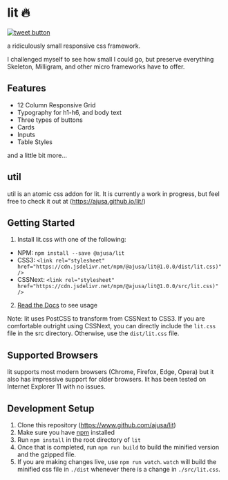 # lit 🔥
<a href="https://twitter.com/intent/tweet?text=World's+smallest+responsive+CSS+framework:&url=https%3A%2F%2Fgithub.com%2Fajusa%2Flit&hashtags=github&original_referer=http%3A%2F%2Fgithub.com%2F&tw_p=tweetbutton" target="_blank">
  <img src="http://jpillora.com/github-twitter-button/img/tweet.png"
       alt="tweet button" title="lit"></img>
</a>

a ridiculously small responsive css framework.

I challenged myself to see how small I could go, but preserve everything Skeleton, Milligram, and other micro frameworks have to offer.
## Features
* 12 Column Responsive Grid
* Typography for h1-h6, and body text
* Three types of buttons
* Cards
* Inputs
* Table Styles

and a little bit more...

## util
util is an atomic css addon for lit. It is currently a work in progress, but feel free to check it out at (https://ajusa.github.io/lit/)
## Getting Started
1. Install lit.css with one of the following:
  - NPM: `npm install --save @ajusa/lit`
  - CSS3: `<link rel="stylesheet" href="https://cdn.jsdelivr.net/npm/@ajusa/lit@1.0.0/dist/lit.css)" />`
  - CSSNext: `<link rel="stylesheet" href="https://cdn.jsdelivr.net/npm/@ajusa/lit@1.0.0/src/lit.css)" />`
2. [Read the Docs](https://ajusa.github.io/lit/) to see usage

Note: lit uses PostCSS to transform from CSSNext to CSS3. If you are comfortable outright using CSSNext, you can directly
include the `lit.css` file in the src directory. Otherwise, use the `dist/lit.css` file.

## Supported Browsers
lit supports most modern browsers (Chrome, Firefox, Edge, Opera) but it also has impressive support for older browsers.
lit has been tested on Internet Explorer 11 with no issues.

## Development Setup
1. Clone this repository (https://www.github.com/ajusa/lit)
2. Make sure you have [npm](https://www.npmjs.com/get-npm) installed
3. Run `npm install` in the root directory of `lit`
4. Once that is completed, run `npm run build` to build the minified version and the gzipped file.
5. If you are making changes live, use `npm run watch`. `watch` will build the minified css file in `./dist` whenever there is a change in `./src/lit.css`.
